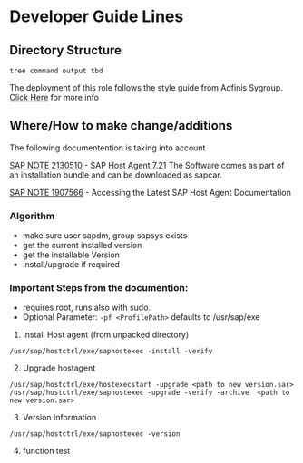
# Developer Guide Lines

## Directory Structure

```
tree command output tbd
```

The deployment of this role follows the style guide from Adfinis Sygroup. [Click Here](https://docs.adfinis-sygroup.ch/public/ansible-guide/styling_guide.html) for more info

## Where/How to make change/additions

The following documentention is taking into account

[SAP NOTE 2130510](https://launchpad.support.sap.com/#/notes/2130510) - SAP Host Agent 7.21
The Software comes as part of an installation bundle and can be downloaded as sapcar.

[SAP NOTE 1907566](https://launchpad.support.sap.com/#/notes/1907566) - Accessing the Latest SAP Host Agent Documentation

### Algorithm

- make sure user sapdm, group sapsys exists
- get the current installed version
- get the installable Version
- install/upgrade if required

### Important Steps from the documention:

 - requires root, runs also with sudo.
 - Optional Parameter: `-pf <ProfilePath>` defaults to /usr/sap/exe

1. Install Host agent (from unpacked directory)
```
/usr/sap/hostctrl/exe/saphostexec -install -verify
```

2. Upgrade hostagent
```
/usr/sap/hostctrl/exe/hostexecstart -upgrade <path to new version.sar>
/usr/sap/hostctrl/exe/saphostexec -upgrade -verify -archive  <path to new version.sar>
```

3.  Version Information
```
/usr/sap/hostctrl/exe/saphostexec -version
```

4. function test
```
```
